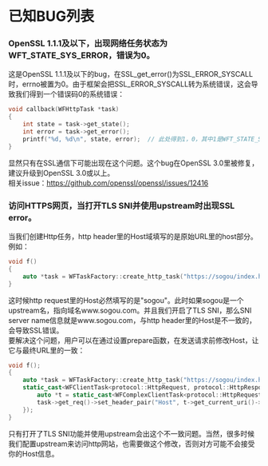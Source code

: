 # 已知BUG列表

### OpenSSL 1.1.1及以下，出现网络任务状态为WFT_STATE_SYS_ERROR，错误为0。
这是OpenSSL 1.1.1及以下的bug，在SSL_get_error()为SSL_ERROR_SYSCALL时，errno被置为0。由于框架会把SSL_ERROR_SYSCALL转为系统错误，这会导致我们得到一个错误码0的系统错误：
~~~cpp
void callback(WFHttpTask *task)
{
    int state = task->get_state();
    int error = task->get_error();
    printf("%d, %d\n", state, error);  // 此处得到1，0，其中1是WFT_STATE_SYS_ERROR。
}
~~~
显然只有在SSL通信下可能出现在这个问题。这个bug在OpenSSL 3.0里被修复，建议升级到OpenSSL 3.0或以上。  
相关issue：https://github.com/openssl/openssl/issues/12416
### 访问HTTPS网页，当打开TLS SNI并使用upstream时出现SSL error。
当我们创建Http任务，http header里的Host域填写的是原始URL里的host部分。例如：
~~~cpp
void f()
{
    auto *task = WFTaskFactory::create_http_task("https://sogou/index.html", 0, 0, nullptr);
}
~~~
这时候http request里的Host必然填写的是"sogou"。此时如果sogou是一个upstream名，指向域名www.sogou.com。并且我们开启了TLS SNI，那么SNI server name信息就是www.sogou.com，与http header里的Host是不一致的，会导致SSL错误。  
要解决这个问题，用户可以在通过设置prepare函数，在发送请求前修改Host，让它与最终URL里的一致：
~~~cpp
void f();
{
    auto *task = WFTaskFactory::create_http_task("https://sogou/index.html", 0, 0, nullptr);
    static_cast<WFClientTask<protocol::HttpRequest, protocol::HttpResponse> *>(task)->set_prepare([](WFHttpTask *task){
        auto *t = static_cast<WFComplexClientTask<protocol::HttpRequest, protocol::HttpResponse> *>(task);
        task->get_req()->set_header_pair("Host", t->get_current_uri()->host);  // 这里得到实际uri里的host。
    });
}
~~~
只有打开了TLS SNI功能并使用upstream会出这个不一致问题。当然，很多时候我们配置upstream来访问http网站，也需要做这个修改，否则对方可能不会接受你的Host信息。
